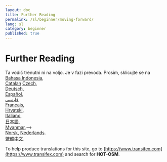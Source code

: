 ```yaml
---
layout: doc
title: Further Reading
permalink: /sl/beginner/moving-forward/
lang: sl
category: beginner
published: true
---
```


Further Reading
=============================  

Ta vodič trenutni ni na voljo. Je v fazi prevoda. Prosim, sklicujte se na 
[Bahasa Indonesia](/bi/beginner/moving-forward/),  
[Catalan](/ca/beginner/moving-forward/)
[Czech](/cs/beginner/moving-forward/),   
[Deutsch](/de/beginner/moving-forward/),  
[Español](/es/beginner/moving-forward/),  
[فارسی](/fa/beginner/moving-forward/),  
[Français](/fr/beginner/moving-forward/),  
[Hrvatski](/hr/beginner/moving-forward/),  
[Italiano](/it/beginner/moving-forward/),  
[日本語](/ja/beginner/moving-forward/),  
[Myanmar](/my/beginner/moving-forward/),-->  
[Norsk](/nb/beginner/moving-forward/), 
[Nederlands](/nl/beginner/moving-forward/).  <!--
[Português](/pt/beginner/moving-forward/),  
[Русский](/ru/beginner/moving-forward/),  
[Kiswahili](/sw/beginner/moving-forward/), 
[Shqip](/sq/beginner/moving-forward/),  
[Українська](/uk/beginner/moving-forward/), 
[简体中文](/zh/beginner/moving-forward/).-->  
[繁體中文](/zh-tw/beginner/moving-forward/).

To help produce translations for this site, go to [https://www.transifex.com](https://www.transifex.com) and search for **HOT-OSM**.
